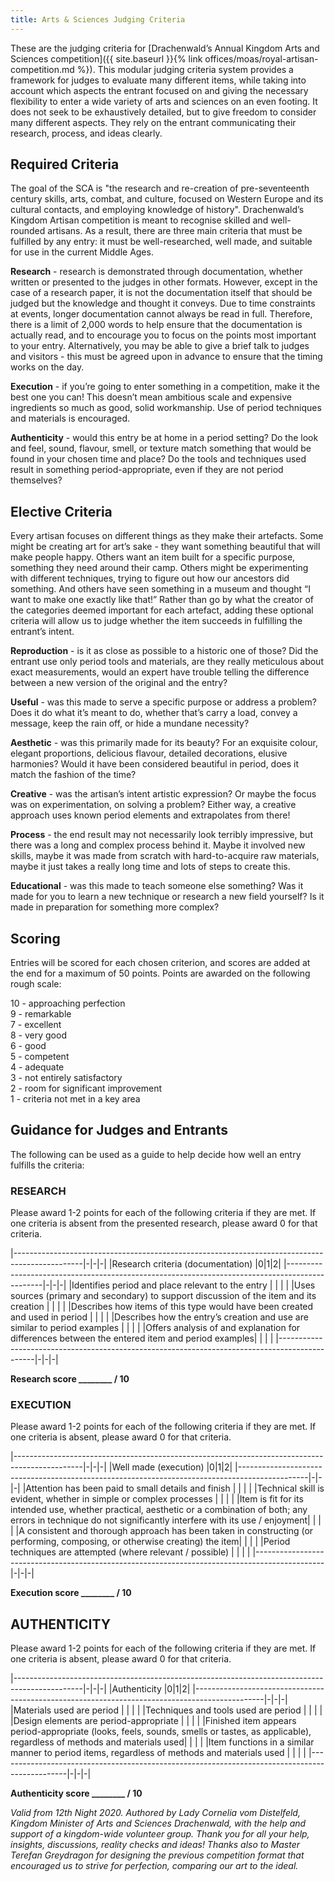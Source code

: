 ```yaml
---
title: Arts & Sciences Judging Criteria
---
```

These are the judging criteria for [Drachenwald’s Annual Kingdom Arts and Sciences competition]({{ site.baseurl }}{% link offices/moas/royal-artisan-competition.md %}). This modular judging criteria system provides a framework for judges to evaluate many different items, while taking into account which aspects the entrant focused on and giving the necessary flexibility to enter a wide variety of arts and sciences on an even footing. It does not seek to be exhaustively detailed, but to give freedom to consider many different aspects. They rely on the entrant communicating their research, process, and ideas clearly.

## Required Criteria

The goal of the SCA is "the research and re-creation of pre-seventeenth century skills, arts, combat, and culture, focused on Western Europe and its cultural contacts, and employing knowledge of history". Drachenwald’s Kingdom Artisan competition is meant to recognise skilled and well-rounded artisans. As a result, there are three main criteria that must be fulfilled by any entry: it must be well-researched, well made, and suitable for use in the current Middle Ages.


**Research** - research is demonstrated through documentation, whether written or presented to the judges in other formats. However, except in the case of a research paper, it is not the documentation itself that should be judged but the knowledge and thought it conveys.  Due to time constraints at events, longer documentation cannot always be read in full. Therefore, there is a limit of 2,000 words to help ensure that the documentation is actually read, and to encourage you to focus on the points most important to your entry. Alternatively, you may be able to give a brief talk to judges and visitors - this must be agreed upon in advance to ensure that the timing works on the day. 

**Execution** - if you’re going to enter something in a competition, make it the best one you can! This doesn’t mean ambitious scale and expensive ingredients so much as good, solid workmanship. Use of period techniques and materials is encouraged.

**Authenticity** - would this entry be at home in a period setting? Do the look and feel, sound, flavour,  smell, or texture match something that would be found in your chosen time and place? Do the tools and techniques used result in something period-appropriate, even if they are not period themselves? 

## Elective Criteria

Every artisan focuses on different things as they make their artefacts. Some might be creating art for art’s sake - they want something beautiful that will make people happy. Others want an item built for a specific purpose, something they need around their camp. Others might be experimenting with different techniques, trying to figure out how our ancestors did something. And others have seen something in a museum and thought “I want to make one exactly like that!” Rather than go by what the creator of the categories deemed important for each artefact, adding these optional criteria will allow us to judge whether the item succeeds in fulfilling the entrant’s intent.

**Reproduction** - is it as close as possible to a historic one of those? Did the entrant use only period tools and materials, are they really meticulous about exact measurements, would an expert have trouble telling the difference between a new version of the original and the entry?

**Useful** - was this made to serve a specific purpose or address a problem? Does it do what it’s meant to do, whether that’s carry a load, convey a message, keep the rain off, or hide a mundane necessity?

**Aesthetic** - was this primarily made for its beauty? For an exquisite colour, elegant proportions, delicious flavour, detailed decorations, elusive harmonies? Would it have been considered beautiful in period, does it match the fashion of the time?

**Creative** - was the artisan’s intent artistic expression? Or maybe the focus was on experimentation, on solving a problem? Either way, a creative approach uses known period elements and extrapolates from there! 

**Process** - the end result may not necessarily look terribly impressive, but there was a long and complex process behind it. Maybe it involved new skills, maybe it was made from scratch with hard-to-acquire raw materials, maybe it just takes a really long time and lots of steps to create this. 

**Educational** - was this made to teach someone else something? Was it made for you to learn a new technique or research a new field yourself? Is it made in preparation for something more complex?

## Scoring 

Entries will be scored for each chosen criterion, and scores are added at the end for a maximum of 50 points. Points are awarded on the following rough scale:

10 - approaching perfection  
9 - remarkable  
7 -  excellent  
8 - very good  
6 - good  
5 - competent  
4 - adequate  
3 - not entirely satisfactory  
2 - room for significant improvement  
1 - criteria not met in a key area

## Guidance for Judges and Entrants

The following can be used as a guide to help decide how well an entry fulfills the criteria: 

### RESEARCH

Please award 1-2 points for each of the following criteria if they are met.  If one criteria is absent from the presented research, please award 0 for that criteria.

|-----------------------------------------------------------------------------------------------|-|-|-|
|Research criteria (documentation)                                                              |0|1|2|
|-----------------------------------------------------------------------------------------------|-|-|-|
|Identifies period and place relevant to the entry                                              | | | |
|Uses sources (primary and secondary) to support discussion of the item and its creation        | | | |
|Describes how items of this type would have been created and used in period                    | | | |
|Describes how the entry’s creation and use are similar to period examples                      | | | |
|Offers analysis of and explanation for differences between the entered item and period examples| | | |
|-----------------------------------------------------------------------------------------------|-|-|-|

**Research score ________ / 10**

### EXECUTION

Please award 1-2 points for each of the following criteria if they are met.  If one criteria is absent, please award 0 for that criteria.

|-----------------------------------------------------------------------------------------------|-|-|-|
|Well made (execution)                                                                          |0|1|2|
|-----------------------------------------------------------------------------------------------|-|-|-|
|Attention has been paid to small details and finish                                            | | | |
|Technical skill is evident, whether in simple or complex processes                             | | | |
|Item is fit for its intended use, whether practical, aesthetic or a combination of both; any errors in technique do not significantly interfere with its use / enjoyment| | | |
|A consistent and thorough approach has been taken in constructing (or performing, composing, or otherwise creating) the item| | | |
|Period techniques are attempted (where relevant / possible)                                    | | | |
|-----------------------------------------------------------------------------------------------|-|-|-|
 
**Execution score ________ / 10**
 
## AUTHENTICITY

Please award 1-2 points for each of the following criteria if they are met.  If one criteria is absent, please award 0 for that criteria.

|-----------------------------------------------------------------------------------------------|-|-|-|
|Authenticity                                                                                   |0|1|2|
|-----------------------------------------------------------------------------------------------|-|-|-|
|Materials used are period                                                                      | | | |
|Techniques and tools used are period                                                           | | | |
|Design elements are period-appropriate                                                         | | | |
|Finished item appears period-appropriate (looks, feels, sounds, smells or tastes, as applicable), regardless of methods and materials used| | | |
|Item functions in a similar manner to period items, regardless of methods and materials used   | | | |
|-----------------------------------------------------------------------------------------------|-|-|-|

**Authenticity score ________ / 10**


_Valid from 12th Night 2020. Authored by Lady Cornelia vom Distelfeld, Kingdom Minister of Arts and Sciences Drachenwald, with the help and support of a kingdom-wide volunteer group. Thank you for all your help, insights, discussions, reality checks and ideas! Thanks also to Master Terefan Greydragon for designing the previous competition format that encouraged us to strive for perfection, comparing our art to the ideal._